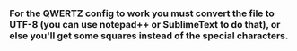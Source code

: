 ### For the QWERTZ config to work you must convert the file to UTF-8 (you can use notepad++ or SublimeText to do that), or else you'll get some squares instead of the special characters.
